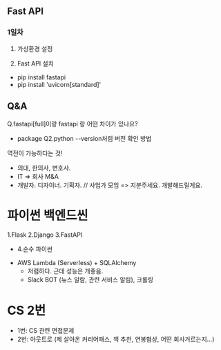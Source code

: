 ## Fast API

### 1일차

1. 가상환경 설정

2. Fast API 설치

- pip install fastapi
- pip install 'uvicorn[standard]'

## Q&A

Q.fastapi[full]이랑 fastapi 랑 어떤 차이가 있나요?

- package
  Q2.python --version처럼 버전 확인 방법

역전이 가능하다는 것!

- 의대, 한의사, 변호사.
- IT => 회사 M&A
- 개발자. 디자이너. 기획자. // 사업가 모임 => 지분주세요. 개발해드릴게요.

# 파이썬 백엔드씬

1.Flask
2.Django
3.FastAPI

- 4.순수 파이썬

* AWS Lambda (Serverless) + SQLAlchemy
  - 저렴하다. 근데 성능은 개좋음.
  - Slack BOT (뉴스 알람, 관련 서비스 알림), 크롤링

# CS 2번

- 1번: CS 관련 면접문제
- 2번: 아웃트로 (제 살아온 커리어패스, 책 추천, 연봉협상, 어떤 회사거르는지...)
